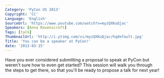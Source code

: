 ```yaml
---
Category: 'PyCon US 2013'
Copyright: 'CC'
Language: 'English'
SourceUrl: 'https://www.youtube.com/watch?v=myzQXKuQjac'
Speakers: [Anna Ravenscroft]
Tags: [talk]
ThumbnailUrl: 'http://i.ytimg.com/vi/myzQXKuQjac/hqdefault.jpg'
Title: 'You can be a speaker at PyCon!'
date: '2013-03-15'
---
```

Have you ever considered submitting a proposal to speak at PyCon but weren't sure how to even get started? This session will walk you through the steps to get there, so that you'll be ready to propose a talk for next year!